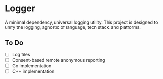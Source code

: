 # Logger

A minimal dependency, universal logging utility.
This project is designed to unify the logging, agnostic of language, tech stack, and platforms.

## To Do

- [ ] Log files
- [ ] Consent-based remote anonymous reporting
- [ ] Go implementation
- [ ] C++ implementation

